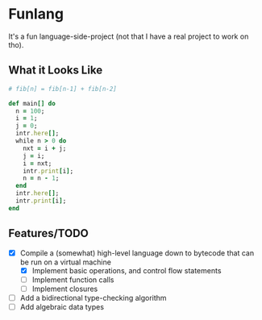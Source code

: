 # Funlang

It's a fun language-side-project (not that I have a real project to work on tho).

## What it Looks Like
```ruby
# fib[n] = fib[n-1] + fib[n-2]

def main[] do
  n = 100;
  i = 1;
  j = 0;
  intr.here[];
  while n > 0 do
    nxt = i + j;
    j = i;
    i = nxt;
    intr.print[i];
    n = n - 1;
  end
  intr.here[];
  intr.print[i];
end
```

## Features/TODO
- [X] Compile a (somewhat) high-level language down to bytecode that can be run on a virtual machine
    - [X] Implement basic operations, and control flow statements
    - [ ] Implement function calls
    - [ ] Implement closures
- [ ] Add a bidirectional type-checking algorithm
- [ ] Add algebraic data types
